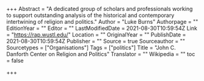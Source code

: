 +++
Abstract = "A dedicated group of scholars and professionals working to support outstanding analysis of the historical and contemporary intertwining of religion and politics."
Author = "Luke Burns"
Authorpage = ""
EditionYear = ""
Editor = ""
LastModifiedDate = 2021-08-30T10:59:54Z
Link = "https://rap.wustl.edu/"
Location = ""
OriginalYear = ""
PublishDate = 2021-08-30T10:59:54Z
Publisher = ""
Source = true
Sourceauthor = ""
Sourcetypes = ["Organisations"]
Tags = ["politics"]
Title = "John C. Danforth Center on Religion and Politics"
Translator = ""
Wikipedia = ""
toc = false

+++
